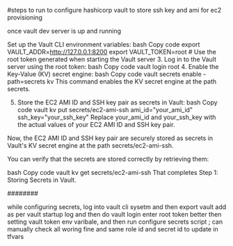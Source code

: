 #steps to run to configure hashicorp vault to store ssh key and ami for ec2 provisioning

once vault dev server is up and running

Set up the Vault CLI environment variables:
bash
Copy code
export VAULT_ADDR=http://127.0.0.1:8200
export VAULT_TOKEN=root  # Use the root token generated when starting the Vault server
3. Log in to the Vault server using the root token:
bash
Copy code
vault login root
4. Enable the Key-Value (KV) secret engine:
bash
Copy code
vault secrets enable -path=secrets kv
This command enables the KV secret engine at the path secrets.

5. Store the EC2 AMI ID and SSH key pair as secrets in Vault:
bash
Copy code
vault kv put secrets/ec2-ami-ssh ami_id="your_ami_id" ssh_key="your_ssh_key"
Replace your_ami_id and your_ssh_key with the actual values of your EC2 AMI ID and SSH key pair.

Now, the EC2 AMI ID and SSH key pair are securely stored as secrets in Vault's KV secret engine at the path secrets/ec2-ami-ssh.

You can verify that the secrets are stored correctly by retrieving them:

bash
Copy code
vault kv get secrets/ec2-ami-ssh
That completes Step 1: Storing Secrets in Vault.


########

while configuring secrets, log into vault cli sysetm and then export vault add as per vault startup log and then do vault login enter root token better then setting vault token env varibale, and then run configure secrets script ; can manually check all woring fine and same role id and secret id to update in tfvars
